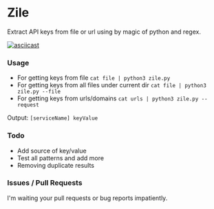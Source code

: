 # Zile
Extract API keys from file or url using by magic of python and regex.

[![asciicast](https://asciinema.org/a/9AHGuvFiPg2ET2Cw8A1EKBRG8.svg)](https://asciinema.org/a/9AHGuvFiPg2ET2Cw8A1EKBRG8)

### Usage
+ For getting keys from file
```cat file | python3 zile.py```
+ For getting keys from all files under current dir
```cat file | python3 zile.py --file```
+ For getting keys from urls/domains
```cat urls | python3 zile.py --request```

Output: `[serviceName] keyValue`

### Todo
+ Add source of key/value
+ Test all patterns and add more
+ Removing duplicate results

### Issues / Pull Requests
I'm waiting your pull requests or bug reports impatiently. 
